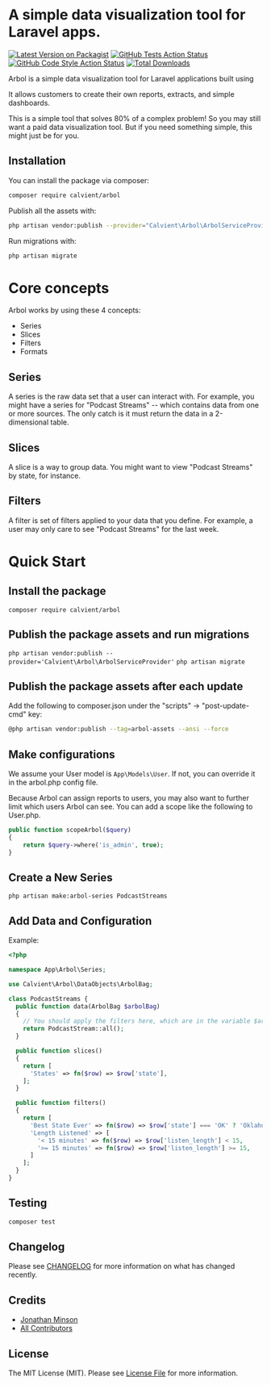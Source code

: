 # A simple data visualization tool for Laravel apps.

[![Latest Version on Packagist](https://img.shields.io/packagist/v/calvient/arbol.svg?style=flat-square)](https://packagist.org/packages/calvient/arbol)
[![GitHub Tests Action Status](https://img.shields.io/github/actions/workflow/status/calvient/arbol/run-tests.yml?branch=main&label=tests&style=flat-square)](https://github.com/calvient/arbol/actions?query=workflow%3Arun-tests+branch%3Amain)
[![GitHub Code Style Action Status](https://img.shields.io/github/actions/workflow/status/calvient/arbol/fix-php-code-style-issues.yml?branch=main&label=code%20style&style=flat-square)](https://github.com/calvient/arbol/actions?query=workflow%3A"Fix+PHP+code+style+issues"+branch%3Amain)
[![Total Downloads](https://img.shields.io/packagist/dt/calvient/arbol.svg?style=flat-square)](https://packagist.org/packages/calvient/arbol)

Arbol is a simple data visualization tool for Laravel applications built using

It allows customers to create their own reports, extracts, and simple dashboards.

This is a simple tool that solves 80% of a complex problem! So you may still want a paid data visualization tool. But if you need something simple, this might just be for you.

## Installation

You can install the package via composer:

```bash
composer require calvient/arbol
```

Publish all the assets with:

```bash
php artisan vendor:publish --provider="Calvient\Arbol\ArbolServiceProvider"
```

Run migrations with:

```bash
php artisan migrate
```

# Core concepts
Arbol works by using these 4 concepts:
* Series
* Slices
* Filters
* Formats

## Series
A series is the raw data set that a user can interact with. For example, you might have a series for "Podcast Streams" -- which contains data from one or more sources. The only catch is it must return the data in a 2-dimensional table.

## Slices
A slice is a way to group data. You might want to view "Podcast Streams" by state, for instance.

## Filters
A filter is set of filters applied to your data that you define. For example, a user may only care to see "Podcast Streams" for the last week.

# Quick Start
## Install the package
`composer require calvient/arbol`

## Publish the package assets and run migrations
`php artisan vendor:publish --provider='Calvient\Arbol\ArbolServiceProvider'`
`php artisan migrate`

## Publish the package assets after each update
Add the following to composer.json under the "scripts" -> "post-update-cmd" key:
```bash
@php artisan vendor:publish --tag=arbol-assets --ansi --force
```

## Make configurations
We assume your User model is `App\Models\User`. If not, you can override it in the arbol.php config file.

Because Arbol can assign reports to users, you may also want to further limit which users Arbol can see. You can add a scope like the following to User.php.

```php
public function scopeArbol($query)
{
    return $query->where('is_admin', true);
}
```

## Create a New Series
`php artisan make:arbol-series PodcastStreams`

## Add Data and Configuration
Example:

```php
<?php

namespace App\Arbol\Series;

use Calvient\Arbol\DataObjects\ArbolBag;

class PodcastStreams {
  public function data(ArbolBag $arbolBag)
  {
    // You should apply the filters here, which are in the variable $arbolBag.
    return PodcastStream::all();
  }

  public function slices()
  {
    return [
      'States' => fn($row) => $row['state'],
    ];
  }

  public function filters()
  {
    return [
      'Best State Ever' => fn($row) => $row['state'] === 'OK' ? 'Oklahoma' : 'Everyone else',
      'Length Listened' => [
        '< 15 minutes' => fn($row) => $row['listen_length'] < 15,
        '>= 15 minutes' => fn($row) => $row['listen_length'] >= 15,
      ]
    ];
  }
}
```

## Testing

```bash
composer test
```

## Changelog

Please see [CHANGELOG](CHANGELOG.md) for more information on what has changed recently.

## Credits

- [Jonathan Minson](https://github.com/jonathanminson)
- [All Contributors](../../contributors)

## License

The MIT License (MIT). Please see [License File](LICENSE.md) for more information.
